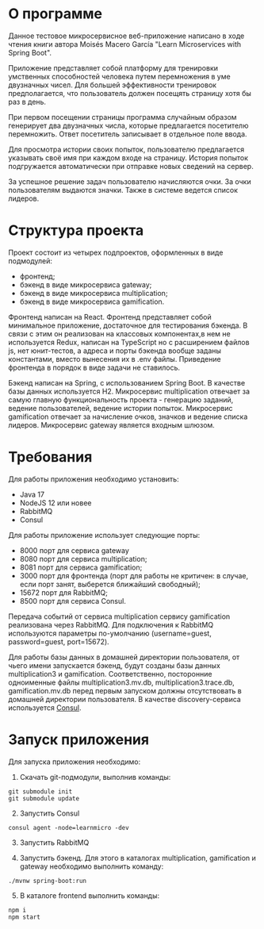 # О программе

Данное тестовое микросервисное веб-приложение написано в ходе чтения книги автора Moisés Macero García "Learn Microservices with Spring Boot".

Приложение представляет собой платформу для тренировки умственных способностей человека путем перемножения в уме двузначных чисел. 
Для большей эффективности тренировок предполагается, что пользователь должен посещять страницу хотя бы раз в день.

При первом посещении страницы программа случайным образом генерирует два двузначных числа, которые предлагается посетителю перемножить. 
Ответ посетитель записывает в отдельное поле ввода. 

Для просмотра истории своих попыток, пользователю предлагается указывать своё имя при каждом входе на страницу. История попыток подгружается автоматически 
при отправке новых сведений на сервер.

За успешное решение задач пользователю начисляются очки. За очки пользователям выдаются значки. 
Также в системе ведется список лидеров.

# Структура проекта

Проект состоит из четырех подпроектов, оформленных в виде подмодулей:
* фронтенд;
* бэкенд в виде микросервиса gateway;
* бэкенд в виде микросервиса multiplication;
* бэкенд в виде микросервиса gamification.

Фронтенд написан на React. Фронтенд представляет собой минимальное приложение, достаточное для тестирования бэкенда. В связи с этим он реализован на классовых компонентах,в нем
не используется Redux, написан на TypeScript но с расширением файлов js, нет юнит-тестов, а адреса и порты бэкенда вообще заданы константами, вместо вынесения их в .env файлы. 
Приведение фронтенда в порядок в виде задачи не ставилось.

Бэкенд написан на Spring, с использованием Spring Boot. В качестве базы данных используется H2.
Микросервис multiplication отвечает за самую главную функциональность проекта - генерацию заданий, ведение пользователей, ведение истории попыток.
Микросервис gamification отвечает за начисление очков, значков и ведение списка лидеров.
Микросервис gateway является входным шлюзом.

# Требования

Для работы приложения необходимо установить:
* Java 17
* NodeJS 12 или новее
* RabbitMQ
* Consul

Для работы приложение использует следующие порты:
* 8000 порт для сервиса gateway
* 8080 порт для сервиса multiplication;
* 8081 порт для сервиса gamification;
* 3000 порт для фронтенда (порт для работы не критичен: в случае, если порт занят, выберется ближайший свободный);
* 15672 порт для RabbitMQ;
* 8500 порт для сервиса Consul.

Передача событий от сервиса multiplication сервису gamification реализована через RabbitMQ. Для подключения к RabbitMQ используются параметры по-умолчанию (username=guest, password=guest, port=15672).

Для работы базы данных в домашней директории пользователя, от чьего имени запускается бэкенд, будут созданы базы данных multiplication3 и gamification. 
Соответственно, посторонние одноименные файлы multiplication3.mv.db, multiplication3.trace.db, gamification.mv.db перед первым запуском должны отсутствовать в домашней директории пользователя.
В качестве discovery-сервиса используется [Consul](https://www.consul.io/downloads).

# Запуск приложения

Для запуска приложения необходимо:

1. Скачать git-подмодули, выполнив команды:

```
git submodule init
git submodule update
```

2. Запустить Consul

```
consul agent -node=learnmicro -dev
```

3. Запустить RabbitMQ

4. Запустить бэкенд. Для этого в каталогах multiplication, gamification и gateway необходимо выполнить команду:

```
./mvnw spring-boot:run
```

5. В каталоге frontend выполнить команды:

```
npm i
npm start
```
